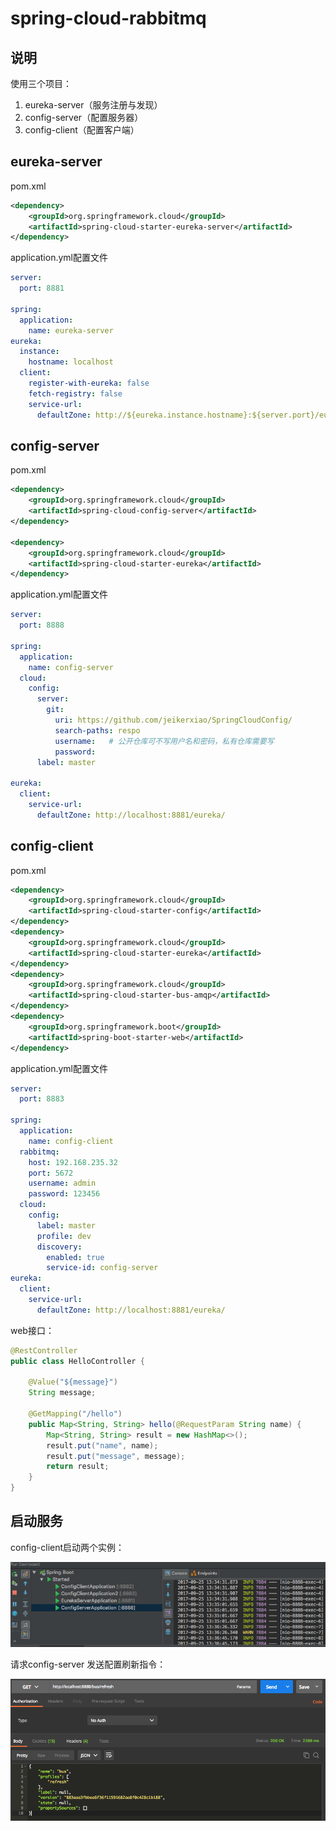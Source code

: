 


# spring-cloud-rabbitmq

## 说明

使用三个项目：

1. eureka-server（服务注册与发现） 
2. config-server（配置服务器）
3. config-client（配置客户端）

## eureka-server

pom.xml

```xml
<dependency>
    <groupId>org.springframework.cloud</groupId>
    <artifactId>spring-cloud-starter-eureka-server</artifactId>
</dependency>
```

application.yml配置文件

```yaml
server:
  port: 8881

spring:
  application:
    name: eureka-server
eureka:
  instance:
    hostname: localhost
  client:
    register-with-eureka: false
    fetch-registry: false
    service-url:
      defaultZone: http://${eureka.instance.hostname}:${server.port}/eureka/

```

## config-server

pom.xml

```xml
<dependency>
	<groupId>org.springframework.cloud</groupId>
	<artifactId>spring-cloud-config-server</artifactId>
</dependency>

<dependency>
	<groupId>org.springframework.cloud</groupId>
	<artifactId>spring-cloud-starter-eureka</artifactId>
</dependency>
```

application.yml配置文件

```yaml
server:
  port: 8888

spring:
  application:
    name: config-server
  cloud:
    config:
      server:
        git:
          uri: https://github.com/jeikerxiao/SpringCloudConfig/
          search-paths: respo
          username:   # 公开仓库可不写用户名和密码，私有仓库需要写
          password:
      label: master

eureka:
  client:
    service-url:
      defaultZone: http://localhost:8881/eureka/

```

## config-client

pom.xml

```xml
<dependency>
	<groupId>org.springframework.cloud</groupId>
	<artifactId>spring-cloud-starter-config</artifactId>
</dependency>
<dependency>
	<groupId>org.springframework.cloud</groupId>
	<artifactId>spring-cloud-starter-eureka</artifactId>
</dependency>
<dependency>
	<groupId>org.springframework.cloud</groupId>
	<artifactId>spring-cloud-starter-bus-amqp</artifactId>
</dependency>
<dependency>
	<groupId>org.springframework.boot</groupId>
	<artifactId>spring-boot-starter-web</artifactId>
</dependency>
```

application.yml配置文件

```yaml
server:
  port: 8883

spring:
  application:
    name: config-client
  rabbitmq:
    host: 192.168.235.32
    port: 5672
    username: admin
    password: 123456
  cloud:
    config:
      label: master
      profile: dev
      discovery:
        enabled: true
        service-id: config-server
eureka:
  client:
    service-url:
      defaultZone: http://localhost:8881/eureka/

```

web接口：

```java
@RestController
public class HelloController {

    @Value("${message}")
    String message;

    @GetMapping("/hello")
    public Map<String, String> hello(@RequestParam String name) {
        Map<String, String> result = new HashMap<>();
        result.put("name", name);
        result.put("message", message);
        return result;
    }
}
```

## 启动服务

config-client启动两个实例：

![image](../images/config-server1.png)


请求config-server 发送配置刷新指令：

![image](../images/config-server2.png)

